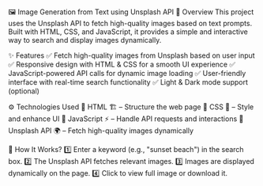 🖼️ Image Generation from Text using Unsplash API
📌 Overview
This project uses the Unsplash API to fetch high-quality images based on text prompts. Built with HTML, CSS, and JavaScript, it provides a simple and interactive way to search and display images dynamically.

✨ Features
✅ Fetch high-quality images from Unsplash based on user input
✅ Responsive design with HTML & CSS for a smooth UI experience
✅ JavaScript-powered API calls for dynamic image loading
✅ User-friendly interface with real-time search functionality
✅ Light & Dark mode support (optional)

⚙️ Technologies Used
🔹 HTML 🏗️ – Structure the web page
🔹 CSS 🎨 – Style and enhance UI
🔹 JavaScript ⚡ – Handle API requests and interactions
🔹 Unsplash API 🌍 – Fetch high-quality images dynamically

📖 How It Works?
1️⃣ Enter a keyword (e.g., "sunset beach") in the search box.
2️⃣ The Unsplash API fetches relevant images.
3️⃣ Images are displayed dynamically on the page.
4️⃣ Click to view full image or download it.
